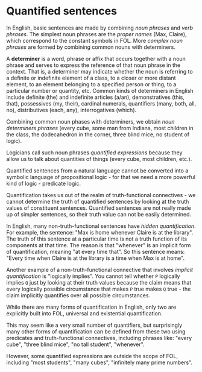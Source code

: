 # Quantified sentences

In English, basic sentences are made by combining *noun phrases* and *verb phrases*. The simplest noun phrases are the *proper names* (Max, Claire), which correspond to the constant symbols in FOL. More *complex noun phrases* are formed by combining common nouns with determiners.

A **determiner** is a word, phrase or affix that occurs together with a noun phrase and serves to express the reference of that noun phrase in the context. That is, a determiner may indicate whether the noun is referring to a definite or indefinite element of a class, to a closer or more distant element, to an element belonging to a specified person or thing, to a particular number or quantity, etc. Common kinds of determiners in English include definite (the) and indefinite articles (a/an), demonstratives (this, that), possessives (my, their), cardinal numerals, quantifiers (many, both, all, no), distributives (each, any), interrogatives (which).

Combining common noun phases with determiners, we obtain *noun determiners phrases* (every cube, some man from Indiana, most children in the class, the dodecahedron in the corner, three blind mice, no student of logic).

Logicians call such noun phrases *quantified expressions* because they allow us to talk about quantities of things (every cube, most children, etc.).

Quantified sentences from a natural language cannot be converted into a symbolic language of propositional logic - for that we need a more powerful kind of logic - predicate logic.

Quantification takes us out of the realm of truth-functional connectives - we cannot determine the truth of quantified sentences by looking at the truth values of constituent sentences. Quantified sentences are not really made up of simpler sentences, so their truth value can not be easily determined.

In English, many non-truth-functional sentences have *hidden quantification*. For example, the sentence: "Max is home whenever Claire is at the library". The truth of this sentence at a particular time is not a truth function of its components at that time. The reason is that "whenever" is an implicit form of quantification, meaning "at every time that". So this sentence means: "Every time when Claire is at the library is a time when Max is at home".

Another example of a non-truth-functional connective that involves *implicit quantification* is "logically implies". You cannot tell whether `P` logically implies `Q` just by looking at their truth values because the claim means that every logically possible circumstance that makes `P` true makes `Q` true - the claim implicitly quantifies over all possible circumstances.

While there are many forms of quantification in English, only two are explicitly built into FOL, universal and existential quantification.

This may seem like a very small number of quantifiers, but surprisingly many other forms of quantification can be defined from these two using predicates and truth-functional connectives, including phrases like: "every cube", "three blind mice", "no tall student", "whenever".

However, some quantified expressions are outside the scope of FOL, including "most students", "many cubes", "infinitely many prime numbers".
